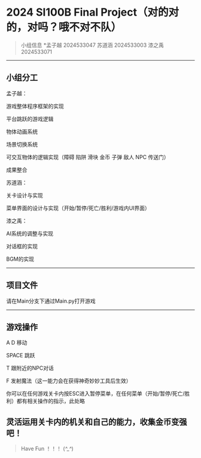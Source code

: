 # 2024 SI100B Final Project（对的对的，对吗？哦不对不队）
> 小组信息
> *孟子越 2024533047 
> 苏道涵 2024533003
> 漆之禹 2024533071

---

## 小组分工
孟子越：

游戏整体程序框架的实现

平台跳跃的游戏逻辑

物体动画系统

场景切换系统

可交互物体的逻辑实现（障碍 陷阱 滑块 金币 子弹 敌人 NPC 传送门）

成果整合

苏道涵：

关卡设计与实现

菜单界面的设计与实现（开始/暂停/死亡/胜利/游戏内UI界面）

漆之禹：

AI系统的调整与实现

对话框的实现

BGM的实现

---

## 项目文件
请在Main分支下通过Main.py打开游戏

---

## 游戏操作
A D 移动

SPACE 跳跃

T 跟附近的NPC对话

F 发射魔法（这一能力会在获得神奇妙妙工具后生效）

你可以在任何游戏关卡内按ESC进入暂停菜单，在任何菜单（开始/暂停/死亡/胜利）都有相关操作的指示，此处略

## 灵活运用关卡内的机关和自己的能力，收集金币变强吧！

> Have Fun ！！！ (*^_^*)



